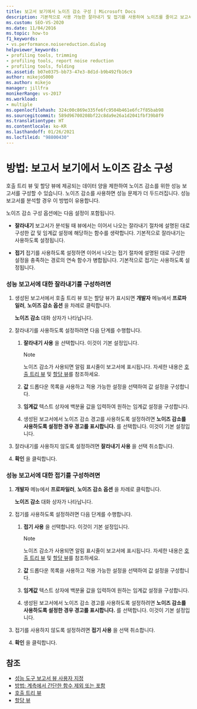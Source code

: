 ```yaml
---
title: 보고서 보기에서 노이즈 감소 구성 | Microsoft Docs
description: 기본적으로 사용 가능한 잘라내기 및 접기를 사용하여 노이즈를 줄이고 보고서에서 성능 문제를 더 강조합니다.
ms.custom: SEO-VS-2020
ms.date: 11/04/2016
ms.topic: how-to
f1_keywords:
- vs.performance.noisereduction.dialog
helpviewer_keywords:
- profiling tools, trimming
- profiling tools, report noise reduction
- profiling tools, folding
ms.assetid: b07e0375-bb73-47e3-8d1d-b9b492fb16c9
author: mikejo5000
ms.author: mikejo
manager: jillfra
monikerRange: vs-2017
ms.workload:
- multiple
ms.openlocfilehash: 324c00c869e335fe6fc9504b461e6fc7f85bab98
ms.sourcegitcommit: 589d96700208bf22c8da9e26a1d2041fbf39b8f9
ms.translationtype: HT
ms.contentlocale: ko-KR
ms.lasthandoff: 01/26/2021
ms.locfileid: "98800430"
---
```

# <a name="how-to-configure-noise-reduction-in-report-views"></a>방법: 보고서 보기에서 노이즈 감소 구성
호출 트리 뷰 및 할당 뷰에 제공되는 데이터 양을 제한하여 노이즈 감소를 위한 성능 보고서를 구성할 수 있습니다. 노이즈 감소를 사용하면 성능 문제가 더 두드러집니다. 성능 보고서를 분석할 경우 이 방법이 유용합니다.

 노이즈 감소 구성 옵션에는 다음 설정이 포함됩니다.

- **잘라내기** 보고서가 분석될 때 뷰에서는 이어서 나오는 잘라내기 절차에 설명된 대로 구성한 값 및 임계값 설정에 해당하는 함수를 생략합니다. 기본적으로 잘라내기는 사용하도록 설정됩니다.

- **접기** 접기를 사용하도록 설정하면 이어서 나오는 접기 절차에 설명된 대로 구성한 설정을 충족하는 경로의 연속 함수가 병합됩니다. 기본적으로 접기는 사용하도록 설정됩니다.

### <a name="to-configure-trimming-for-a-performance-report"></a>성능 보고서에 대한 잘라내기를 구성하려면

1. 생성된 보고서에서 호출 트리 뷰 또는 할당 뷰가 표시되면 **개발자** 메뉴에서 **프로파일러**, **노이즈 감소 옵션** 을 차례로 클릭합니다.

     **노이즈 감소** 대화 상자가 나타납니다.

2. 잘라내기를 사용하도록 설정하려면 다음 단계를 수행합니다.

    1. **잘라내기 사용** 을 선택합니다. 이것이 기본 설정입니다.

        > [!NOTE]
        > 노이즈 감소가 사용되면 알림 표시줄이 보고서에 표시됩니다. 자세한 내용은 [호출 트리 뷰](../profiling/call-tree-view.md) 및 [할당 뷰](../profiling/dotnet-memory-allocations-view.md)를 참조하세요.

    2. **값** 드롭다운 목록을 사용하고 적용 가능한 설정을 선택하여 값 설정을 구성합니다.

    3. **임계값** 텍스트 상자에 백분율 값을 입력하여 원하는 임계값 설정을 구성합니다.

    4. 생성된 보고서에서 노이즈 감소 경고를 사용하도록 설정하려면 **노이즈 감소를 사용하도록 설정한 경우 경고를 표시합니다.** 를 선택합니다. 이것이 기본 설정입니다.

3. 잘라내기를 사용하지 않도록 설정하려면 **잘라내기 사용** 을 선택 취소합니다.

4. **확인** 을 클릭합니다.

### <a name="to-configure-folding-for-a-performance-report"></a>성능 보고서에 대한 접기를 구성하려면

1. **개발자** 메뉴에서 **프로파일러**, **노이즈 감소 옵션** 을 차례로 클릭합니다.

     **노이즈 감소** 대화 상자가 나타납니다.

2. 접기를 사용하도록 설정하려면 다음 단계를 수행합니다.

    1. **접기 사용** 을 선택합니다. 이것이 기본 설정입니다.

        > [!NOTE]
        > 노이즈 감소가 사용되면 알림 표시줄이 보고서에 표시됩니다. 자세한 내용은 [호출 트리 뷰](../profiling/call-tree-view.md) 및 [할당 뷰](../profiling/dotnet-memory-allocations-view.md)를 참조하세요.

    2. **값** 드롭다운 목록을 사용하고 적용 가능한 설정을 선택하여 값 설정을 구성합니다.

    3. **임계값** 텍스트 상자에 백분율 값을 입력하여 원하는 임계값 설정을 구성합니다.

    4. 생성된 보고서에서 노이즈 감소 경고를 사용하도록 설정하려면 **노이즈 감소를 사용하도록 설정한 경우 경고를 표시합니다.** 를 선택합니다. 이것이 기본 설정입니다.

3. 접기를 사용하지 않도록 설정하려면 **접기 사용** 을 선택 취소합니다.

4. **확인** 을 클릭합니다.

## <a name="see-also"></a>참조
- [성능 도구 보고서 뷰 사용자 지정](../profiling/customizing-performance-tools-report-views.md)
- [방법: 계측에서 간단한 함수 제외 또는 포함](../profiling/how-to-exclude-or-include-short-functions-from-instrumentation.md)
- [호출 트리 뷰](../profiling/call-tree-view.md)
- [할당 뷰](../profiling/dotnet-memory-allocations-view.md)
